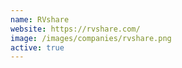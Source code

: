 ```yaml
---
name: RVshare
website: https://rvshare.com/
image: /images/companies/rvshare.png 
active: true
---
```

